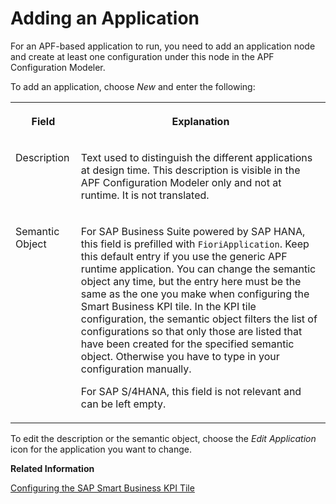 <!-- loio1eef736f6096469b83e5e1bcad678461 -->

# Adding an Application

For an APF-based application to run, you need to add an application node and create at least one configuration under this node in the APF Configuration Modeler.

To add an application, choose *New* and enter the following:


<table>
<tr>
<th valign="top">

Field

</th>
<th valign="top">

Explanation

</th>
</tr>
<tr>
<td valign="top">

Description

</td>
<td valign="top">

Text used to distinguish the different applications at design time. This description is visible in the APF Configuration Modeler only and not at runtime. It is not translated.

</td>
</tr>
<tr>
<td valign="top">

Semantic Object

</td>
<td valign="top">

For SAP Business Suite powered by SAP HANA, this field is prefilled with `FioriApplication`. Keep this default entry if you use the generic APF runtime application. You can change the semantic object any time, but the entry here must be the same as the one you make when configuring the Smart Business KPI tile. In the KPI tile configuration, the semantic object filters the list of configurations so that only those are listed that have been created for the specified semantic object. Otherwise you have to type in your configuration manually.

For SAP S/4HANA, this field is not relevant and can be left empty.

</td>
</tr>
</table>

To edit the description or the semantic object, choose the *Edit Application* icon for the application you want to change.

**Related Information**  


[Configuring the SAP Smart Business KPI Tile](configuring-the-sap-smart-business-kpi-tile-374364e.md "")

